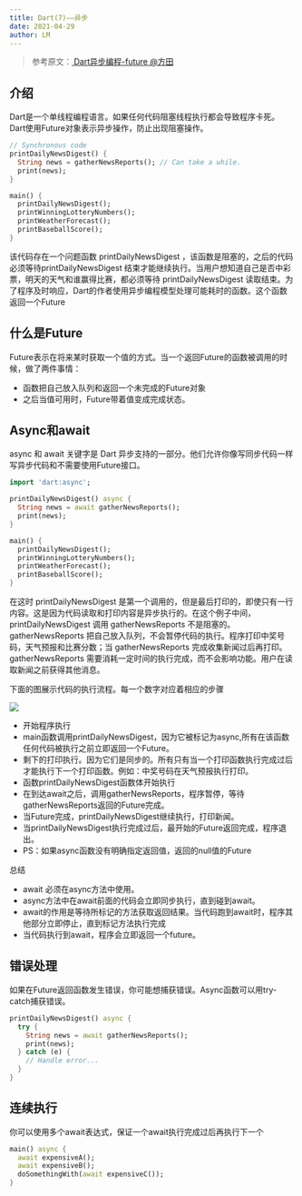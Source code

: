 ```yaml
---
title: Dart(7)——异步
date: 2021-04-29
author: LM
---
```


> 参考原文：[ Dart异步编程-future  @方田 ](https://www.cnblogs.com/hygblog/p/9078608.html)

## 介绍

Dart是一个单线程编程语言。如果任何代码阻塞线程执行都会导致程序卡死。Dart使用Future对象表示异步操作，防止出现阻塞操作。

```dart
// Synchronous code
printDailyNewsDigest() {
  String news = gatherNewsReports(); // Can take a while.
  print(news);
}

main() {
  printDailyNewsDigest();
  printWinningLotteryNumbers();
  printWeatherForecast();
  printBaseballScore();
}
```

该代码存在一个问题函数 printDailyNewsDigest ，该函数是阻塞的，之后的代码必须等待printDailyNewsDigest 结束才能继续执行。当用户想知道自己是否中彩票，明天的天气和谁赢得比赛，都必须等待 printDailyNewsDigest 读取结束。为了程序及时响应，Dart的作者使用异步编程模型处理可能耗时的函数。这个函数返回一个Future

## 什么是Future

Future表示在将来某时获取一个值的方式。当一个返回Future的函数被调用的时候，做了两件事情：

- 函数把自己放入队列和返回一个未完成的Future对象
- 之后当值可用时，Future带着值变成完成状态。

## Async和await

async 和 await 关键字是 Dart 异步支持的一部分。他们允许你像写同步代码一样写异步代码和不需要使用Future接口。

```dart
import 'dart:async';

printDailyNewsDigest() async {
  String news = await gatherNewsReports();
  print(news);
}

main() {
  printDailyNewsDigest();
  printWinningLotteryNumbers();
  printWeatherForecast();
  printBaseballScore();
}
```

在这时 printDailyNewsDigest 是第一个调用的，但是最后打印的，即使只有一行内容。这是因为代码读取和打印内容是异步执行的。在这个例子中间，printDailyNewsDigest 调用 gatherNewsReports 不是阻塞的。gatherNewsReports 把自己放入队列，不会暂停代码的执行。程序打印中奖号码，天气预报和比赛分数；当 gatherNewsReports 完成收集新闻过后再打印。gatherNewsReports 需要消耗一定时间的执行完成，而不会影响功能。用户在读取新闻之前获得其他消息。

下面的图展示代码的执行流程。每一个数字对应着相应的步骤

![](https://gitee.com/LM-J/drawingbed/raw/master/img/56.png)

- 开始程序执行
- main函数调用printDailyNewsDigest，因为它被标记为async,所有在该函数任何代码被执行之前立即返回一个Future。
- 剩下的打印执行。因为它们是同步的。所有只有当一个打印函数执行完成过后才能执行下一个打印函数。例如：中奖号码在天气预报执行打印。
- 函数printDailyNewsDigest函数体开始执行
- 在到达await之后，调用gatherNewsReports，程序暂停，等待gatherNewsReports返回的Future完成。
- 当Future完成，printDailyNewsDigest继续执行，打印新闻。
- 当printDailyNewsDigest执行完成过后，最开始的Future返回完成，程序退出。
- PS：如果async函数没有明确指定返回值，返回的null值的Future

总结

- await 必须在async方法中使用。
- async方法中在await前面的代码会立即同步执行，直到碰到await。
- await的作用是等待所标记的方法获取返回结果。当代码跑到await时，程序其他部分立即停止，直到标记方法执行完成
- 当代码执行到await，程序会立即返回一个future。

## 错误处理

如果在Future返回函数发生错误，你可能想捕获错误。Async函数可以用try-catch捕获错误。

```dart
printDailyNewsDigest() async {
  try {
    String news = await gatherNewsReports();
    print(news);
  } catch (e) {
    // Handle error...
  }
}
```

## 连续执行

你可以使用多个await表达式，保证一个await执行完成过后再执行下一个

```dart
main() async {
  await expensiveA();
  await expensiveB();
  doSomethingWith(await expensiveC());
}
```

